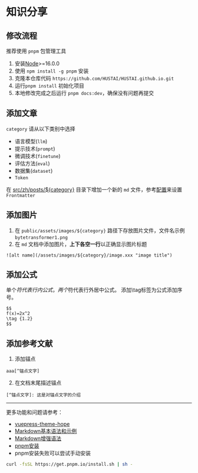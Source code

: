 # 知识分享

## 修改流程

推荐使用 `pnpm` 包管理工具
1. 安装[Node](https://nodejs.cn/download/)>=16.0.0
2. 使用 `npm install -g pnpm` 安装
3. 克隆本仓库代码 `https://github.com/HUSTAI/HUSTAI.github.io.git`
4. 运行`pnpm install` 初始化项目
5. 本地修改完成之后运行 `pnpm docs:dev`，确保没有问题再提交

## 添加文章

`category` 请从以下类别中选择

- 语言模型(`llm`)
- 提示技术(`prompt`)
- 微调技术(`finetune`)
- 评估方法(`eval`)
- 数据集(`dataset`)
- `Token`

在 [src/zh/posts/${category}](https://github.com/HUSTAI/HUSTAI.github.io/tree/main/src/zh/posts/) 目录下增加一个新的 `md` 文件，参考[配置](https://theme-hope.vuejs.press/zh/config/frontmatter/info.html)来设置 `Frontmatter`

## 添加图片
1. 在 `public/assets/images/${category}` 路径下存放图片文件，文件名示例 `bytetransformer1.png`
2. 在 `md` 文档中添加图片，**上下各空一行**以正确显示图片标题

```plain
![alt name](/assets/images/${category}/image.xxx "image title")
```

## 添加公式
单个$符代表行内公式，两个$符代表行外居中公式。
添加\tag标签为公式添加序号。
```plain
$$
f(x)=2x^2
\tag {1.2}
$$
```

## 添加参考文献

1. 添加锚点
```
aaa[^锚点文字]
```
2. 在文档末尾描述锚点
```
[^锚点文字]: 这是对锚点文字的介绍
```
---

更多功能和问题请参考：

- [vuepress-theme-hope](https://theme-hope.vuejs.press/zh/guide/markdown/intro.html)
- [Markdown基本语法和示例](https://theme-hope.vuejs.press/zh/cookbook/markdown/)
- [Markdown增强语法](https://plugin-md-enhance.vuejs.press/zh/)
- [pnpm安装](https://pnpm.io/installation)
- pnpm安装失败可以尝试手动安装

```bash
curl -fsSL https://get.pnpm.io/install.sh | sh -
```
